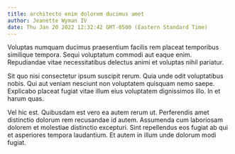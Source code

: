 ```yaml
---
title: architecto enim dolorem ducimus amet
author: Jeanette Wyman IV
date: Thu Jan 20 2022 12:32:42 GMT-0500 (Eastern Standard Time)
---
```

Voluptas numquam ducimus praesentium facilis rem placeat temporibus similique tempora. Sequi voluptatum commodi aut eaque enim. Repudiandae vitae necessitatibus delectus animi et voluptas nihil pariatur.

 Sit quo nisi consectetur ipsum suscipit rerum. Quia unde odit voluptatibus nobis. Qui aut veniam nesciunt non voluptatem quisquam nemo saepe. Explicabo placeat fugiat vitae illum eius voluptatem dignissimos illo. In et harum quas.

 Vel hic est. Quibusdam est vero ea autem rerum ut. Perferendis amet distinctio dolorum rem recusandae id autem. Assumenda cum laboriosam dolorem et molestiae distinctio excepturi. Sint repellendus eos fugiat ab qui et asperiores tempora laudantium. Et autem in illum unde dolorum modi fugiat.